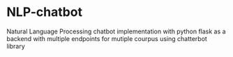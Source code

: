 # NLP-chatbot
Natural Language Processing chatbot implementation with python flask as a backend with multiple endpoints for mutiple courpus using chatterbot library
